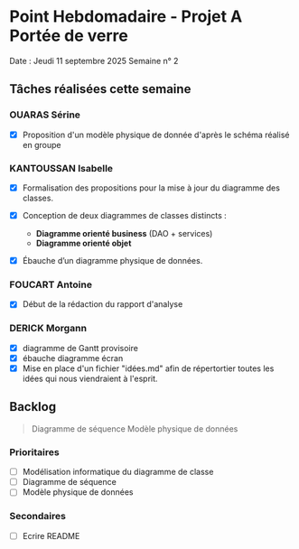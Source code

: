 # Point Hebdomadaire - Projet A Portée de verre

Date : Jeudi 11 septembre 2025
Semaine n° 2

## Tâches réalisées cette semaine

### OUARAS Sérine

- [x] Proposition d'un modèle physique de donnée d'après le schéma réalisé en groupe

### KANTOUSSAN Isabelle

- [x] Formalisation des propositions pour la mise à jour du diagramme des classes.
- [x] Conception de deux diagrammes de classes distincts :
    - **Diagramme orienté business** (DAO + services)
    - **Diagramme orienté objet**
- [x] Ébauche d’un diagramme physique de données.


### FOUCART Antoine

- [x] Début de la rédaction du rapport d'analyse

### DERICK Morgann

- [x] diagramme de Gantt provisoire
- [x] ébauche diagramme écran
- [x] Mise en place d'un fichier "idées.md" afin de répertortier toutes les idées
        qui nous viendraient à l'esprit.

## Backlog

> Diagramme de séquence
> Modèle physique de données


### Prioritaires

- [ ] Modélisation informatique du diagramme de classe
- [ ] Diagramme de séquence
- [ ] Modèle physique de données

### Secondaires

- [ ] Ecrire README
